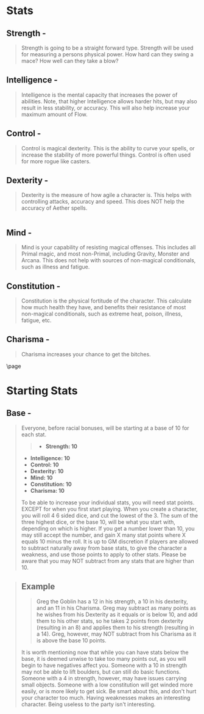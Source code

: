 # Stats

## Strength -
> Strength is going to be a straight forward type. Strength will be used for measuring a persons physical power. How hard can they swing a mace? How well can they take a blow? 

## Intelligence - 
> Intelligence is the mental capacity that increases the power of abilities. Note, that higher Intelligence allows harder hits, but may also result in less stability, or accuracy. This will also help increase your maximum amount of Flow. 

## Control - 
> Control is magical dexterity. This is the ability to curve your spells, or increase the stability of more powerful things. Control is often used for more rogue like casters. 

## Dexterity - 
> Dexterity is the measure of how agile a character is. This helps with controlling attacks, accuracy and speed. This does NOT help the accuracy of Aether spells. 

```
```

## Mind - 
> Mind is your capability of resisting magical offenses. This includes all Primal magic, and most non-Primal, including Gravity, Monster and Arcana. This does not help with sources of non-magical conditionals, such as illness and fatigue. 

## Constitution - 
> Constitution is the physical fortitude of the character. This calculate how much health they have, and benefits their resistance of most non-magical conditionals, such as extreme heat, poison, illness, fatigue, etc. 

## Charisma - 
> Charisma increases your chance to get the bitches. 

\page

# Starting Stats

## Base -
> Everyone, before racial bonuses, will be starting at a base of 10 for each stat. 
>>* **Strength: 10**
>* **Intelligence: 10**
>*  **Control: 10**
>* **Dexterity: 10**
>* **Mind: 10**
>* **Constitution: 10**
>* **Charisma: 10**
>
> To be able to increase your individual stats, you will need stat points. EXCEPT for when you first start playing. When you create a character, you will roll 4 6 sided dice, and cut the lowest of the 3. The sum of the three highest dice, or the base 10, will be what you start with, depending on which is higher. If you get a number lower than 10, you may still accept the number, and gain X many stat points where X equals 10 minus the roll. It is up to GM discretion if players are allowed to subtract naturally away from base stats, to give the character a weakness, and use those points to apply to other stats. 
> Please be aware that you may NOT subtract from any stats that are higher than 10. 
>

>## Example
>> Greg the Goblin has a 12 in his strength, a 10 in his dexterity, and an 11 in his Charisma. Greg may subtract as many points as he wishes from his Dexterity as it equals or is below 10, and add them to his other stats, so he takes 2 points from dexterity (resulting in an 8) and applies them to his strength (resulting in a 14). Greg, however, may NOT subtract from his Charisma as it is above the base 10 points. 
>
> It is worth mentioning now that while you can have stats below the base, it is deemed unwise to take too many points out, as you will begin to have negatives affect you. Someone with a 10 in strength may not be able to lift boulders, but can still do basic functions. Someone with a 4 in strength, however, may have issues carrying small objects. Someone with a low constitution will get winded more easily, or is more likely to get sick. Be smart about this, and don't hurt your character too much. Having weaknesses makes an interesting character. Being useless to the party isn't interesting. 
